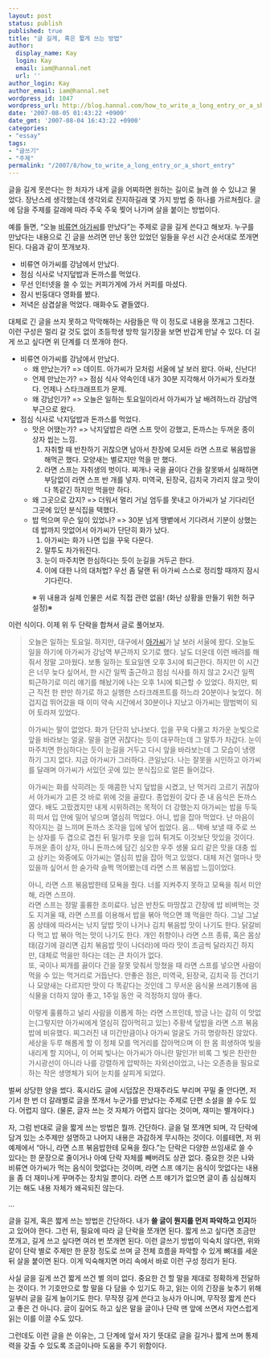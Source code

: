 ```yaml
---
layout: post
status: publish
published: true
title: "글 길게, 혹은 짧게 쓰는 방법"
author:
  display_name: Kay
  login: Kay
  email: iam@hannal.net
  url: ''
author_login: Kay
author_email: iam@hannal.net
wordpress_id: 1047
wordpress_url: http://blog.hannal.com/how_to_write_a_long_entry_or_a_short_entry/
date: '2007-08-05 01:43:22 +0900'
date_gmt: '2007-08-04 16:43:22 +0900'
categories:
- "essay"
tags:
- "글쓰기"
- "주제"
permalink: "/2007/8/how_to_write_a_long_entry_or_a_short_entry"
---
```

<p>글을 길게 못쓴다는 한 처자가 내게 글을 어찌하면 원하는 길이로 늘려 쓸 수 있냐고 물었다. 장난스레 생각했는데 생각외로 진지하길래 몇 가지 방법 중 하나를 가르쳐줬다. 글에 담을 주제를 갈래에 따라 주욱 주욱 찢어 나가며 살을 붙이는 방법이다.</p>
<p>예를 들면, “오늘 <a href="http://jhmui.egloos.com">비류연 아가씨</a>를 만났다”는 주제로 글을 길게 쓴다고 해보자. 누구를 만났다는 내용으로 긴 글을 쓰려면 만난 동안 있었던 일들을 우선 시간 순서대로 쪼개면 된다. 다음과 같이 쪼개보자.</p>
<ul>
<li>비류연 아가씨를 강남에서 만났다.</li>
<li>점심 식사로 낙지덮밥과 돈까스를 먹었다.</li>
<li>무선 인터넷을 쓸 수 있는 커피가게에 가서 커피를 마셨다.</li>
<li>잠시 빈둥대다 영화를 봤다.</li>
<li>저녁은 삼겹살을 먹었다. 매화수도 곁들였다.</li>
</ul>
<p>대체로 긴 글을 쓰지 못하고 막막해하는 사람들은 딱 이 정도로 내용을 쪼개고 그친다. 이런 구성은 멀리 갈 것도 없이 초등학생 방학 일기장을 보면 반갑게 만날 수 있다. 더 길게 쓰고 싶다면 위 단계를 더 쪼개야 한다.</p>
<ul>
<li>비류연 아가씨를 강남에서 만났다.
<ul>
<li>왜 만났는가? => 데이트. 아가씨가 모처럼 서울에 날 보러 왔다. 아싸, 신난다!</li>
<li>언제 만났는가? => 점심 식사 약속인데 내가 30분 지각해서 아가씨가 토라쳤다. 언제나 스타크래프트가 문제.</li>
<li>왜 강남인가? => 오늘은 일하는 토요일이라서 아가씨가 날 배려하느라 강남역 부근으로 왔다.</li>
</ul>
</li>
<li>점심 식사로 낙지덮밥과 돈까스를 먹었다.
<ul>
<li>맛은 어땠는가? => 낙지덮밥은 라면 스프 맛이 강했고, 돈까스는 두꺼운 종이 상자 씹는 느낌.
<ol>
<li>자취할 때 반찬하기 귀찮으면 남아서 찬장에 모셔둔 라면 스프로 볶음밥을 해먹곤 했다. 모양새는 별로지만 먹을 만 했다.</li>
<li>라면 스프는 자취생의 벗이다. 찌개나 국을 끓이다 간을 잘못봐서 실패하면 부담없이 라면 스프 반 개를 넣자. 미역국, 된장국, 김치국 가리지 않고 맛이 다 똑같긴 하지만 먹을만 하다.</li>
</ol>
</li>
<li>왜 그곳으로 갔지? => 더워서 멀리 거닐 엄두를 못내고 아가씨가 날 기다리던 그곳에 있던 분식집을 택했다.</li>
<li>밥 먹으며 무슨 일이 있었나? => 30분 넘게 땡볕에서 기다려서 기분이 상했는데 밥까지 맛없어서 아가씨가 단단히 화가 났다.
<ol>
<li>아가씨는 화가 나면 입을 꾸욱 다문다.</li>
<li>말투도 차가워진다.</li>
<li>눈이 마주치면 한심하다는 듯이 눈길을 거두곤 한다.</li>
<li>이에 대한 나의 대처법? 우선 좀 달랜 뒤 아가씨 스스로 정리할 때까지 잠시 기다린다.</li>
</ol>
<p>※ 위 내용과 실제 인물은 서로 직접 관련 없음! (화난 상황을 만들기 위한 허구 설정)※</li>
</ul>
</li>
</ul>
<p>이런 식이다. 이제 위 두 단락을 합쳐서 글로 풀어보자.</p>
<blockquote><p>오늘은 일하는 토요일. 하지만, 대구에서 <a href="http://jhmui.egloos.com">아가씨</a>가 날 보러 서울에 왔다. 오늘도 일을 하기에 아가씨가 강남역 부근까지 오기로 했다. 날도 더운데 이런 배려를 해줘서 정말 고마웠다. 보통 일하는 토요일엔 오후 3시에 퇴근한다. 하지만 이 시간은 너무 늦다 싶어서, 한 시간 일찍 출근하고 점심 식사를 하지 않고 2시간 일찍 퇴근하기로 미리 얘기를 해놨기에 나는 오후 1시에 퇴근할 수 있었다. 하지만, 퇴근 직전 한 판만 하기로 하고 실행한 스타크래프트를 하느라 20분이나 늦었다. 허겁지겁 뛰어갔을 때 이미 약속 시간에서 30분이나 지났고 아가씨는 땀범벅이 되어 토라져 있었다.</p>
<p>아가씨는 말이 없었다. 화가 단단히 났나보다. 입을 꾸욱 다물고 차가운 눈빛으로 앞을 바라보는 얼굴. 말을 걸면 귀찮다는 듯이 대꾸하는데 그 말투가 차갑다. 눈이 마주치면 한심하다는 듯이 눈길을 거두고 다시 앞을 바라보는데 그 모습이 냉랭하기 그지 없다. 지금 아가씨가 그러하다. 큰일났다. 나는 잘못을 시인하고 아가씨를 달래며 아가씨가 서있던 곳에 있는 분식집으로 얼른 들어갔다.</p>
<p>아가씨는 화를 삭히려는 듯 매콤한 낙지 덮밥을 시켰고, 난 먹거리 고르기 귀찮아서 아가씨가 고른 것 바로 위에 것을 골랐다. 종업원이 갖다 준 내 음식은 돈까스였다. 배도 고팠겠지만 내게 시위하려는 목적이 더 강했는지 아가씨는 밥을 두둑히 떠서 입 안에 밀어 넣으며 열심히 먹었다. 아니, 밥을 잡아 먹었다. 난 마음이 작아지는 걸 느끼며 돈까스 조각을 입에 넣어 씹었다. 음... 택배 보낼 때 주로 쓰는 상자를 두 겹으로 겹친 뒤 밀가루 옷을 입혀 튀겨도 이것보단 맛있을 것이다. 두꺼운 종이 상자, 아니 돈까스에 담긴 심오한 우주 생물 요리 같은 맛을 대충 씹고 삼키는 와중에도 아가씨는 열심히 밥을 잡아 먹고 있었다. 대체 저건 얼마나 맛있을까 싶어서 한 숟가락 슬쩍 먹어봤는데 라면 스프 볶음밥 느낌이었다.</p>
<p>아니, 라면 스프 볶음밥한테 모욕을 줬다. 너를 지켜주지 못하고 모욕을 줘서 미안해, 라면 스프야.<br />
라면 스프는 정말 훌륭한 조미료다. 남은 반찬도 마땅찮고 간장에 밥 비벼먹는 것도 지겨울 때, 라면 스프를 이용해서 밥을 볶아 먹으면 꽤 먹을만 하다. 그날 그날 몸 상태에 따라서는 낚지 덮밥 맛이 나거나 김치 볶음밥 맛이 나기도 한다. 닭갈비 다 먹고 밥 볶아 먹는 맛이 나기도 한다. 개인 취향이나 라면 스프 종류, 혹은 몸상태(감기에 걸리면 김치 볶음밥 맛이 나더라)에 따라 맛이 조금씩 달라지긴 하지만, 대체로 먹을만 하다는 데는 큰 차이가 없다.<br />
또, 국이나 찌개를 끓이다 간을 잘못 맞춰서 망쳤을 때 라면 스프를 넣으면 사람이 먹을 수 있는 먹거리로 거듭난다. 안좋은 점은, 미역국, 된장국, 김치국 등 건더기나 모양새는 다르지만 맛이 다 똑같다는 것인데 그 무서운 음식물 쓰레기통에 음식물을 더하지 않아 좋고, 1주일 동안 국 걱정하지 않아 좋다.</p>
<p>이렇게 훌륭하고 널리 사람을 이롭게 하는 라면 스프인데, 방금 나는 감히 이 맛없는(그렇지만 아가씨에게 열심히 잡아먹히고 있는) 주황색 덮밥을 라면 스프 볶음밥에 비유했다. 찌그러진 내 미간만큼이나 아가씨 얼굴도 가히 명랑하진 않았다. 세상을 두루 해롭게 할 이 정체 모를 먹거리를 잡아먹으며 이 한 몸 희생하여 빛을 내리게 할 지어니, 이 어찌 빛나는 아가씨가 아니란 말인가! 비록 그 빛은 찬란한 가시광선이 아니라 나를 강렬하게 압박하는 자외선이었고, 나는 오존층을 필요로 하는 작은 생명체가 되어 눈치를 살피게 되었다.</p></blockquote>
<p>벌써 상당한 양을 썼다. 혹시라도 글에 시덥잖은 잔재주라도 부리며 꾸밀 줄 안다면, 저기서 한 번 더 갈래별로 글을 쪼개서 누군가를 만났다는 주제로 단편 소설을 쓸 수도 있다. 어렵지 않다. (물론, 글자 쓰는 것 자체가 어렵지 않다는 것이며, 재미는 별개이다.)</p>
<p>자, 그럼 반대로 글을 짧게 쓰는 방법은 뭘까. 간단하다. 글을 덜 쪼개면 되며, 각 단락에 담겨 있는 소주제만 설명하고 나머지 내용은 과감하게 무시하는 것이다. 이를테면, 저 위 예제에서 “아니, 라면 스프 볶음밥한테 모욕을 줬다.”는 단락은 다양한 쓰임새로 쓸 수 있다는 한 문장으로 줄이거나 아예 단락 자체를 빼버려도 상관 없다. 중요한 것은 나와 비류연 아가씨가 먹는 음식이 맛없다는 것이며, 라면 스프 얘기는 음식이 맛없다는 내용을 좀 더 재미나게 꾸며주는 장치일 뿐이다. 라면 스프 얘기가 없으면 글이 좀 심심해지기는 해도 내용 자체가 왜곡되진 않는다.</p>
<p>...</p>
<p>글을 길게, 혹은 짧게 쓰는 방법은 간단하다. 내가 <strong>쓸 글이 뭔지를 먼저 파악하고 인지</strong>하고 있어야 한다. 그런 뒤, 필요에 따라 글 단락을 쪼개면 된다. 짧게 쓰고 싶다면 조금만 쪼개고, 길게 쓰고 싶다면 여러 번 쪼개면 된다. 이런 글쓰기 방법이 익숙치 않다면, 위와 같이 단락 별로 주제만 한 문장 정도로 쓰며 글 전체 흐름을 파악할 수 있게 뼈대를 세운 뒤 살을 붙이면 된다. 이게 익숙해지면 머리 속에서 바로 이런 구성 정리가 된다.</p>
<p>사실 글을 길게 쓰건 짧게 쓰건 별 의미 없다. 중요한 건 할 말을 제대로 정확하게 전달하는 것이다. ?! 기호만으로 할 말을 다 담을 수 있기도 하고, 읽는 이의 긴장을 늦추기 위해 일부러 글을 길게 늘이기도 한다. 무작정 길게 쓴다고 능사가 아니며, 무작정 짧게 쓴다고 좋은 건 아니다. 글이 길어도 하고 싶은 말을 글이나 단락 맨 앞에 쓰면서 자연스럽게 읽는 이를 이끌 수도 있다.</p>
<p>그런데도 이런 글을 쓴 이유는, 그 단계에 앞서 자기 뜻대로 글을 길거나 짧게 쓰며 통제력을 갖출 수 있도록 조금이나마 도움을 주기 위함이다.</p>
